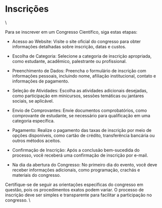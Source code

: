 # Inscrições
\

Para se inscrever em um Congresso Científico, siga estas etapas:

- Acesso ao Website: Visite o site oficial do congresso para obter informações detalhadas sobre inscrição, datas e custos.

- Escolha de Categoria: Selecione a categoria de inscrição apropriada, como estudante, acadêmico, palestrante ou profissional.

- Preenchimento de Dados: Preencha o formulário de inscrição com informações pessoais, incluindo nome, afiliação institucional, contato e informações de pagamento.

- Seleção de Atividades: Escolha as atividades adicionais desejadas, como participação em minicursos, sessões temáticas ou jantares sociais, se aplicável.

- Envio de Comprovantes: Envie documentos comprobatórios, como comprovante de estudante, se necessário para qualificação em uma categoria específica.

- Pagamento: Realize o pagamento das taxas de inscrição por meio de opções disponíveis, como cartão de crédito, transferência bancária ou outros métodos aceitos.

- Confirmação de Inscrição: Após a conclusão bem-sucedida do processo, você receberá uma confirmação de inscrição por e-mail.

- Na dia da abertura do Congresso: No primeiro dia do evento, você deve receber informações adicionais, como programação, crachás e materiais do congresso.

Certifique-se de seguir as orientações específicas do congresso em questão, pois os procedimentos exatos podem variar. O processo de inscrição deve ser simples e transparente para facilitar a participação no congresso.
\


